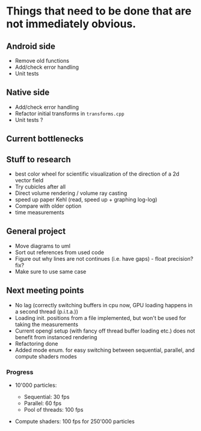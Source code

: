 # Things that need to be done that are not immediately obvious.

## Android side
- Remove old functions
- Add/check error handling
- Unit tests

## Native side
- Add/check error handling
- Refactor initial transforms in `transforms.cpp`
- Unit tests ?

## Current bottlenecks


## Stuff to research
- best color wheel for scientific visualization of the direction of a 2d vector field
- Try cubicles after all
- Direct volume rendering / volume ray casting
- speed up paper Kehl (read, speed up + graphing log-log)
- Compare with older option
- time measurements


## General project
- Move diagrams to uml
- Sort out references from used code
- Figure out why lines are not continues (i.e. have gaps) - float precision? fix?
- Make sure to use same case


## Next meeting points
- No lag (correctly switching buffers in cpu now, GPU loading happens in a second thread (p.i.t.a.))
- Loading init. positions from a file implemented, but won't be used for taking the measurements
- Current opengl setup (with fancy off thread buffer loading etc.) does not benefit from instanced rendering
- Refactoring done
- Added mode enum. for easy switching between sequential, parallel, and compute shaders modes

### Progress
- 10'000 particles:
  - Sequential: 30 fps
  - Parallel: 60 fps
  - Pool of threads: 100 fps
  
- Compute shaders: 100 fps for 250'000 particles
